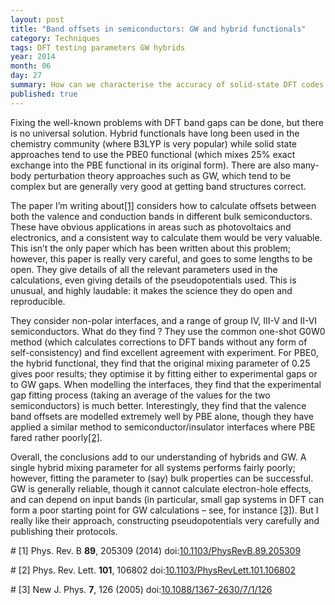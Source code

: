 ```yaml
---
layout: post
title: "Band offsets in semiconductors: GW and hybrid functionals"
category: Techniques
tags: DFT testing parameters GW hybrids
year: 2014
month: 06
day: 27
summary: How can we characterise the accuracy of solid-state DFT codes ?
published: true
---
```


Fixing the well-known problems with DFT band gaps can be done, but there is no universal solution.  Hybrid functionals have long been used in the chemistry community (where B3LYP is very popular) while solid state approaches tend to use the PBE0 functional (which mixes 25% exact exchange into the PBE functional in its original form).  There are also many-body perturbation theory approaches such as GW, which tend to be complex but are generally very good at getting band structures correct.

The paper I’m writing about[[1]](#R1) considers how to calculate offsets between both the valence and conduction bands in different bulk semiconductors.  These have obvious applications in areas such as photovoltaics and electronics, and a consistent way to calculate them would be very valuable.  This isn’t the only paper which has been written about this problem; however, this paper is really very careful, and goes to some lengths to be open.  They give details of all the relevant parameters used in the calculations, even giving details of the pseudopotentials used.  This is unusual, and highly laudable: it makes the science they do open and reproducible.

They consider non-polar interfaces, and a range of group IV, III-V and II-VI semiconductors.  What do they find ? They use the common one-shot G0W0 method (which calculates corrections to DFT bands without any form of self-consistency) and find excellent agreement with experiment.  For PBE0, the hybrid functional, they find that the original mixing parameter of 0.25 gives poor results; they optimise it by fitting either to experimental gaps or to GW gaps.  When modelling the interfaces, they find that the experimental gap fitting process (taking an average of the values for the two semiconductors) is much better.  Interestingly, they find that the valence band offsets are modelled extremely well by PBE alone, though they have applied a similar method to semiconductor/insulator interfaces where PBE fared rather poorly[[2]](#R2).

Overall, the conclusions add to our understanding of hybrids and GW.  A single hybrid mixing parameter for all systems performs fairly poorly; however, fitting the parameter to (say) bulk properties can be successful.  GW is generally reliable, though it cannot calculate electron-hole effects, and can depend on input bands (in particular, small gap systems in DFT can form a poor starting point for GW calculations – see, for instance [[3]](#R3)).  But I really like their approach, constructing pseudopotentials very carefully and publishing their protocols.


#<a name="R1"></a>
[1] Phys. Rev. B **89**, 205309 (2014) doi:[10.1103/PhysRevB.89.205309](http://dx.doi.org/10.1103/PhysRevB.89.205309)

#<a name="R2"></a>
[2] Phys. Rev. Lett. **101**, 106802 doi:[10.1103/PhysRevLett.101.106802](http://dx.doi.org/10.1103/PhysRevLett.101.106802)

#<a name="R3"></a>
[3] New J. Phys. **7**, 126 (2005) doi:[10.1088/1367-2630/7/1/126](http://dx.doi.org/10.1088/1367-2630/7/1/126)
